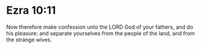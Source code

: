 # Ezra 10:11

Now therefore make confession unto the LORD God of your fathers, and do his pleasure: and separate yourselves from the people of the land, and from the strange wives.